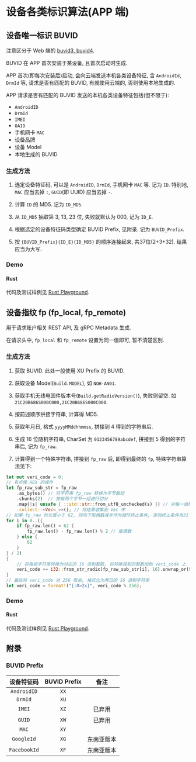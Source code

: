 # 设备各类标识算法(APP 端)

## 设备唯一标识 BUVID

注意区分于 Web 端的 [buvid3, buvid4](buvid3_4.md).

BUVID 在 APP 首次安装于某设备, 且首次启动时生成.

APP 首次(即每次安装后)启动, 会向云端发送本机各类设备特征, 含 `AndroidId`, `DrmId` 等, 请求是否有匹配的 BUVID, 有就使用云端的, 否则使用本地生成的.

APP 请求是否有匹配的 BUVID 发送的本机各类设备特征包括(但不限于):

+ `AndroidID`
+ `DrmId`
+ `IMEI`
+ `OAID`
+ 手机网卡 `MAC`
+ 设备品牌
+ 设备 Model
+ 本地生成的 BUVID

### 生成方法

1. 选定设备特征码, 可以是 `AndroidID`, `DrmId`, 手机网卡 `MAC` 等. 记为 `ID`. 特别地, `MAC` 应当去掉 `:`, `GUID`(即 UUID) 应当去掉 `-`.

2. 计算 `ID` 的 MD5. 记为 `ID_MD5`.

3. 从 `ID_MD5` 抽取第 3, 13, 23 位, 失败就默认为 000, 记为 `ID_E`.

4. 根据选定的设备特征码类型确定 BUVID Prefix, 见附录. 记为 `BUVID_Prefix`.

5. 按 `{BUVID_Prefix}{ID_E}{ID_MD5}` 的顺序连接起来, 共37位(2+3+32). 结果应当为大写.

### Demo

#### Rust

代码及测试样例见 [Rust Playground](https://play.rust-lang.org/?version=stable&mode=debug&edition=2021&gist=40b5906cf3838a60efa83fa368b15147).

## 设备指纹 fp (fp_local, fp_remote)

用于请求账户相关 REST API, 及 gRPC Metadata 生成.

在请求头中, `fp_local` 和 `fp_remote` 设置为同一值即可, 暂不清楚区别.

### 生成方法

1. 获取 BUVID. 此处一般使用 XU Prefix 的 BUVID.

2. 获取设备 Model(`Build.MODEL`), 如 `NOH-AN01`.

3. 获取手机无线电固件版本号(`Build.getRadioVersion()`), 失败则留空. 如 `21C20B686S000C000,21C20B686S000C000`.

4. 按前述顺序拼接字符串, 计算得 MD5.

5. 获取年月日, 格式 `yyyyMMddhhmmss`, 拼接到 4 得到的字符串后.

6. 生成 16 位随机字符串, CharSet 为 `0123456789abcdef`, 拼接到 5 得到的字符串后, 记为 `fp_raw`.

7. 计算得到一个特殊字符串, 拼接到 `fp_raw` 后, 即得到最终的 `fp`, 特殊字符串算法见下:

```rust
let mut veri_code = 0;
// 有点像 HEX 的操作
let fp_raw_sub_str = fp_raw
    .as_bytes() // 将字符串 fp_raw 转换为字节数组
    .chunks(2)  // 按每两个字节一组进行切分
    .map(|s| unsafe { ::std::str::from_utf8_unchecked(s) }) // 对每一组解析作为 UTF-8 字符串
    .collect::<Vec<_>>(); // 将结果收集到 Vec 中
// 如果 fp_raw 的长度小于 62, 则向下取偶数减半作为循环终止条件, 否则终止条件为31
for i in 0..({
    if fp_raw.len() < 62 {
        fp_raw.len() - fp_raw.len() % 2 // 取偶数
    } else {
        62
    }
} / 2)
{
    // 将每组字符串转换为对应的 16 进制整数, 将转换得到的整数加到 veri_code 上. 
    veri_code += i32::from_str_radix(fp_raw_sub_str[i], 16).unwrap_or(0);
}
// 最后将 veri_code 对 256 取余, 格式化为两位的 16 进制字符串
let veri_code = format!("{:0>2x}", veri_code % 256);
```

### Demo

#### Rust

代码及测试样例见 [Rust Playground](https://play.rust-lang.org/?version=stable&mode=debug&edition=2021&gist=40b5906cf3838a60efa83fa368b15147).

## 附录

### BUVID Prefix

|设备特征码|BUVID Prefix|备注|
|:-:|:-:|:-:|
|`AndroidID`|`XX`||
|`DrmId`|`XU`||
|`IMEI`|`XZ`|已弃用|
|`GUID`|`XW`|已弃用|
|`MAC`|`XY`||
|`GoogleId`|`XG`|东南亚版本|
|`FacebookId`|`XF`|东南亚版本|
